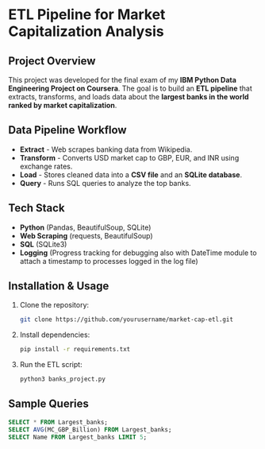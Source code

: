 # ETL Pipeline for Market Capitalization Analysis

## Project Overview
This project was developed for the final exam of my **IBM Python Data Engineering Project on Coursera**. The goal is to build an **ETL pipeline** that extracts, transforms, and loads data about the **largest banks in the world ranked by market capitalization**.

## Data Pipeline Workflow
- **Extract** - Web scrapes banking data from Wikipedia.  
- **Transform** - Converts USD market cap to GBP, EUR, and INR using exchange rates.  
- **Load** - Stores cleaned data into a **CSV file** and an **SQLite database**.  
- **Query** - Runs SQL queries to analyze the top banks.

## Tech Stack
- **Python** (Pandas, BeautifulSoup, SQLite)
- **Web Scraping** (requests, BeautifulSoup)
- **SQL** (SQLite3)
- **Logging** (Progress tracking for debugging also with DateTime module to attach a timestamp to processes logged in the log file)

## Installation & Usage
1. Clone the repository:
   ```bash
   git clone https://github.com/yourusername/market-cap-etl.git
   ```
2. Install dependencies:
   ```bash
   pip install -r requirements.txt
   ```
3. Run the ETL script:
   ```bash
   python3 banks_project.py
   ```

## Sample Queries
```sql
SELECT * FROM Largest_banks;
SELECT AVG(MC_GBP_Billion) FROM Largest_banks;
SELECT Name FROM Largest_banks LIMIT 5;
